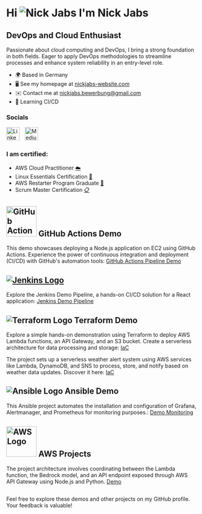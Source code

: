 # Hi ![Nick Jabs](https://user-images.githubusercontent.com/18350557/176309783-0785949b-9127-417c-8b55-ab5a4333674e.gif) I'm Nick Jabs

## DevOps and Cloud Enthusiast

Passionate about cloud computing and DevOps, I bring a strong foundation in both fields. Eager to apply DevOps methodologies to streamline processes and enhance system reliability in an entry-level role.

- 🌍 Based in Germany
- 🖥️ See my homepage at [nickjabs-website.com](http://nickjabs-website.com/)
- ✉️ Contact me at [nickjabs.bewerbung@gmail.com](mailto:nickjabs.bewerbung@gmail.com)
- 🧠 Learning CI/CD

### Socials

<ul style="list-style: none; padding: 0;">
  <li style="display: inline-block; margin-right: 10px;">
    <a href="https://www.linkedin.com/in/nickjabs/" target="_blank" rel="noreferrer">
      <img src="https://raw.githubusercontent.com/danielcranney/readme-generator/main/public/icons/socials/linkedin.svg" alt="LinkedIn" width="35" height="35">
    </a>
  </li>
  <li style="display: inline-block;">
    <a href="http://www.medium.com/@nickjabs" target="_blank" rel="noreferrer">
      <img src="https://seeklogo.com/images/M/medium-2020-new-icon-logo-454E46D050-seeklogo.com.png" alt="Medium" width="35" height="35">
    </a>
  </li>
</ul>

### I am certified:

- AWS Cloud Practitioner [:cloud:](https://www.credly.com/badges/c397034b-ec8f-4d23-833c-04e0dc428764)
- Linux Essentials Certification [:penguin:](https://cs.lpi.org/caf/Xamman/certification/verify/LPI000566721/4kar73bzpu)
- AWS Restarter Program Graduate [:rocket:](https://www.credly.com/badges/3c5b5465-53b0-4010-8015-3cf573ae3dcc)
- Scrum Master Certification [:clipboard:](https://www.credly.com/badges/abcc36c1-8bf9-47db-822a-6f8b0698eae0)

##  

## <img src="https://www.svgrepo.com/show/306098/githubactions.svg" alt="GitHub Actions Icon" width="80" height="80"> GitHub Actions Demo

This demo showcases deploying a Node.js application on EC2 using GitHub Actions. Experience the power of continuous integration and deployment (CI/CD) with GitHub's automation tools: [GitHub Actions Pipeline Demo](https://github.com/nickjabs/github-actions-pipeline)

## [![Jenkins Logo](https://iconduck.com/icons/102035/file-type-jenkins?shared)](https://github.com/nickjabs/jenkins-react-app)

Explore the Jenkins Demo Pipeline, a hands-on CI/CD solution for a React application: [Jenkins Demo Pipeline](https://github.com/nickjabs/jenkins-react-app)






## <img src="https://camo.githubusercontent.com/daf972f2f9b0d9408a48499719ade979cef6c187eed22eaeada6e7dec7122c6d/68747470733a2f2f7777772e766563746f726c6f676f2e7a6f6e652f6c6f676f732f7465727261666f726d696f2f7465727261666f726d696f2d69636f6e2e737667" alt="Terraform Logo"> Terraform Demo 

Explore a simple hands-on demonstration using Terraform to deploy AWS Lambda functions, an API Gateway, and an S3 bucket. Create a serverless architecture for data processing and storage: [IaC](https://github.com/nickjabs/terraform-lambda-apigw-s3)

The project sets up a serverless weather alert system using AWS services like Lambda, DynamoDB, and SNS to process, store, and notify based on weather data updates. Discover it here: [IaC](https://github.com/nickjabs/sns-lambda-dynamo.db)

## <img src="https://camo.githubusercontent.com/deb558f6629474a8f95abfb9e875b127517b3ebcfbc20068d20b7918901fe721/68747470733a2f2f7777772e766563746f726c6f676f2e7a6f6e652f6c6f676f732f616e7369626c652f616e7369626c652d69636f6e2e737667" alt="Ansible Logo"> Ansible Demo

This Ansible project automates the installation and configuration of Grafana, Alertmanager, and Prometheus for monitoring purposes.: [Demo Monitoring](https://github.com/nickjabs/monitoring-ansible)


## <img src="https://logohistory.net/wp-content/uploads/2023/06/AWS-Logo.png" alt="AWS Logo" width="80" height="auto"> AWS Projects

The project architecture involves coordinating between the Lambda function, the Bedrock model, and an API endpoint exposed through AWS API Gateway using Node.js and Python. [Demo](https://github.com/nickjabs/api-bedrock-summerizer)


## 
Feel free to explore these demos and other projects on my GitHub profile. Your feedback is valuable!


